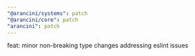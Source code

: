 ```yaml
---
"@arancini/systems": patch
"@arancini/core": patch
"arancini": patch
---
```


feat: minor non-breaking type changes addressing eslint issues
